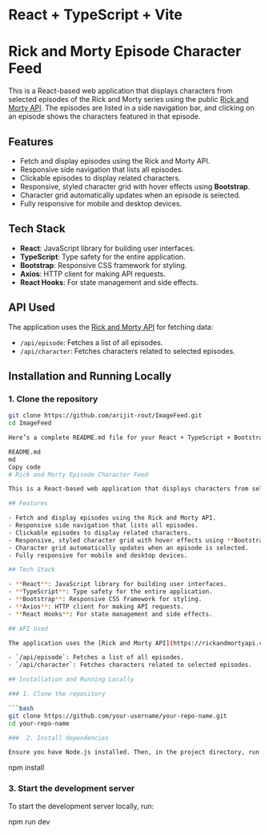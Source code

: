 # React + TypeScript + Vite

# Rick and Morty Episode Character Feed

This is a React-based web application that displays characters from selected episodes of the Rick and Morty series using the public [Rick and Morty API](https://rickandmortyapi.com/documentation/#rest). The episodes are listed in a side navigation bar, and clicking on an episode shows the characters featured in that episode.

## Features

- Fetch and display episodes using the Rick and Morty API.
- Responsive side navigation that lists all episodes.
- Clickable episodes to display related characters.
- Responsive, styled character grid with hover effects using **Bootstrap**.
- Character grid automatically updates when an episode is selected.
- Fully responsive for mobile and desktop devices.

## Tech Stack

- **React**: JavaScript library for building user interfaces.
- **TypeScript**: Type safety for the entire application.
- **Bootstrap**: Responsive CSS framework for styling.
- **Axios**: HTTP client for making API requests.
- **React Hooks**: For state management and side effects.

## API Used

The application uses the [Rick and Morty API](https://rickandmortyapi.com/documentation/#rest) for fetching data:

- `/api/episode`: Fetches a list of all episodes.
- `/api/character`: Fetches characters related to selected episodes.

## Installation and Running Locally

### 1. Clone the repository

```bash
git clone https://github.com/arijit-rout/ImageFeed.git
cd ImageFeed

Here’s a complete README.md file for your React + TypeScript + Bootstrap project, with all necessary details:

README.md
md
Copy code
# Rick and Morty Episode Character Feed

This is a React-based web application that displays characters from selected episodes of the Rick and Morty series using the public [Rick and Morty API](https://rickandmortyapi.com/documentation/#rest). The episodes are listed in a side navigation bar, and clicking on an episode shows the characters featured in that episode.

## Features

- Fetch and display episodes using the Rick and Morty API.
- Responsive side navigation that lists all episodes.
- Clickable episodes to display related characters.
- Responsive, styled character grid with hover effects using **Bootstrap**.
- Character grid automatically updates when an episode is selected.
- Fully responsive for mobile and desktop devices.

## Tech Stack

- **React**: JavaScript library for building user interfaces.
- **TypeScript**: Type safety for the entire application.
- **Bootstrap**: Responsive CSS framework for styling.
- **Axios**: HTTP client for making API requests.
- **React Hooks**: For state management and side effects.

## API Used

The application uses the [Rick and Morty API](https://rickandmortyapi.com/documentation/#rest) for fetching data:

- `/api/episode`: Fetches a list of all episodes.
- `/api/character`: Fetches characters related to selected episodes.

## Installation and Running Locally

### 1. Clone the repository

```bash
git clone https://github.com/your-username/your-repo-name.git
cd your-repo-name

###  2. Install dependencies

Ensure you have Node.js installed. Then, in the project directory, run:
```
npm install

### 3. Start the development server

To start the development server locally, run:

npm run dev
